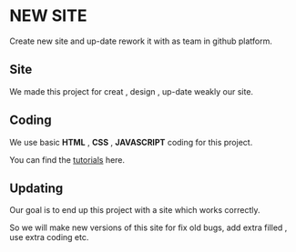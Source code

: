 # NEW SITE

Create new site and up-date rework it with as team in github platform.

## Site
We made this project for creat , design , up-date weakly our site.


## Coding
We use basic **HTML** , **CSS** , **JAVASCRIPT** coding for this project.

You can find the [tutorials](https://www.w3schools.com/) here.


## Updating 
Our goal is to end up this project with a site which works correctly.

So we will make new versions of this site for fix old bugs, add extra filled , use extra coding etc.
